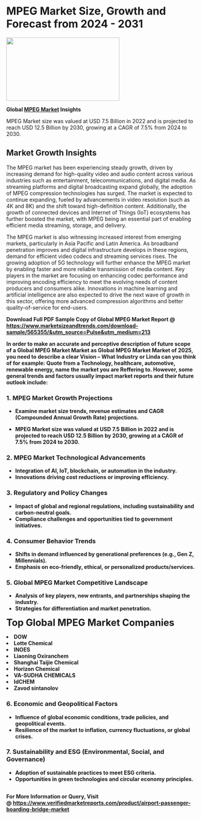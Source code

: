 <H1>MPEG Market Size, Growth and Forecast from 2024 - 2031</H1><img class="aligncenter size-medium wp-image-584254" src="https://thirdeyenews.in/wp-content/uploads/2024/09/Global-Market-Research-300x168.jpeg" alt="" width="300" height="168" /><p><strong>Global&nbsp;<a href="https://www.marketsizeandtrends.com/download-sample/565355/&amp;utm_source=Pulse&amp;utm_medium=213">MPEG Market</a> Insights</strong></p><p>MPEG Market size was valued at USD 7.5 Billion in 2022 and is projected to reach USD 12.5 Billion by 2030, growing at a CAGR of 7.5% from 2024 to 2030.</p><p><h2>Market Growth Insights</h2> <p>The MPEG market has been experiencing steady growth, driven by increasing demand for high-quality video and audio content across various industries such as entertainment, telecommunications, and digital media. As streaming platforms and digital broadcasting expand globally, the adoption of MPEG compression technologies has surged. The market is expected to continue expanding, fueled by advancements in video resolution (such as 4K and 8K) and the shift toward high-definition content. Additionally, the growth of connected devices and Internet of Things (IoT) ecosystems has further boosted the market, with MPEG being an essential part of enabling efficient media streaming, storage, and delivery.</p> <p><strong></strong></p> <p>The MPEG market is also witnessing increased interest from emerging markets, particularly in Asia Pacific and Latin America. As broadband penetration improves and digital infrastructure develops in these regions, demand for efficient video codecs and streaming services rises. The growing adoption of 5G technology will further enhance the MPEG market by enabling faster and more reliable transmission of media content. Key players in the market are focusing on enhancing codec performance and improving encoding efficiency to meet the evolving needs of content producers and consumers alike. Innovations in machine learning and artificial intelligence are also expected to drive the next wave of growth in this sector, offering more advanced compression algorithms and better quality-of-service for end-users.</p> <p><strong></p><p><span class=""><strong>Download Full PDF Sample Copy of Global MPEG Market Report</strong> @ <a href="https://www.marketsizeandtrends.com/download-sample/565355/&amp;utm_source=Pulse&amp;utm_medium=213" target="_blank">https://www.marketsizeandtrends.com/download-sample/565355/&amp;utm_source=Pulse&amp;utm_medium=213</a></span></p><p>In order to make an accurate and perceptive description of future scope of a Global&nbsp;MPEG Market Market as Global&nbsp;MPEG Market Market of 2025, you need to describe a clear Vision &ndash; What Industry or Linda can you think of for example: Quote from a Technology, healthcare, automotive, renewable energy, name the market you are Reffering to. However, some general trends and factors usually impact market reports and their future outlook include:</p><h3>1.&nbsp;<strong>MPEG Market Growth Projections</strong></h3><ul><li>Examine market size trends, revenue estimates and CAGR (Compounded Annual Growth Rate) projections.</li><li><p>MPEG Market size was valued at USD 7.5 Billion in 2022 and is projected to reach USD 12.5 Billion by 2030, growing at a CAGR of 7.5% from 2024 to 2030.</p></li></ul><h3>2.&nbsp;<strong>MPEG Market Technological Advancements</strong></h3><ul><li>Integration of AI, IoT, blockchain, or automation in the industry.</li><li>Innovations driving cost reductions or improving efficiency.</li></ul><h3>3.&nbsp;<strong>Regulatory and Policy Changes</strong></h3><ul><li>Impact of global and regional regulations, including sustainability and carbon-neutral goals.</li><li>Compliance challenges and opportunities tied to government initiatives.</li></ul><h3>4.&nbsp;<strong>Consumer Behavior Trends</strong></h3><ul><li>Shifts in demand influenced by generational preferences (e.g., Gen Z, Millennials).</li><li>Emphasis on eco-friendly, ethical, or personalized products/services.</li></ul><h3>5.&nbsp;<strong>Global MPEG Market Competitive Landscape</strong></h3><ul><li>Analysis of key players, new entrants, and partnerships shaping the industry.</li><li>Strategies for differentiation and market penetration.</li></ul><p data-pm-slice="1 1 []"><span style="color: inherit; font-family: inherit; font-size: 25px;">Top Global MPEG Market Companies</span></p><div class="" data-test-id=""><p><li>DOW</li><li> Lotte Chemical</li><li> INOES</li><li> Liaoning Oxiranchem</li><li> Shanghai Taijie Chemical</li><li> Horizon Chemical</li><li> VA-SUDHA CHEMICALS</li><li> IdCHEM</li><li> Zavod sintanolov</li></p></div><h3>6.&nbsp;<strong>Economic and Geopolitical Factors</strong></h3><ul><li>Influence of global economic conditions, trade policies, and geopolitical events.</li><li>Resilience of the market to inflation, currency fluctuations, or global crises.</li></ul><h3>7.&nbsp;<strong>Sustainability and ESG (Environmental, Social, and Governance)</strong></h3><ul><li>Adoption of sustainable practices to meet ESG criteria.</li><li>Opportunities in green technologies and circular economy principles.</li></ul><h2><strong style="font-size: 14px;">For More Information or Query, Visit @&nbsp;</strong><a style="background-color: #ffffff; font-size: 14px;" href="https://www.marketsizeandtrends.com/report/mpeg-market/" target="_blank">https://www.verifiedmarketreports.com/product/airport-passenger-boarding-bridge-market</a></h2>
